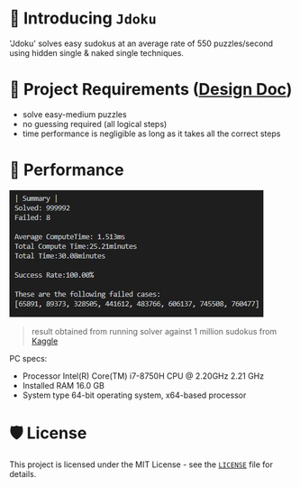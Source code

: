 # 👋 Introducing `Jdoku`
'Jdoku' solves easy sudokus at an average rate of 550 puzzles/second using hidden single & naked single techniques.

# 📝 Project Requirements ([Design Doc](https://docs.google.com/document/d/1KCCfjfKg8iyMkaLdQSvfWO71qLnZUjACPIxyBmeREjo/edit?usp=sharing))
- solve easy-medium puzzles
- no guessing required (all logical steps)
- time performance is negligible as long as it takes all the correct steps

# 🚀 Performance
</p>
<p align="left">
<img src="https://github.com/justin-tanvt/jdoku/blob/main/final_result.JPG" alt="name"/>
</p>

> result obtained from running solver against 1 million sudokus from [Kaggle](https://www.kaggle.com/datasets/bryanpark/sudoku)

PC specs:
- Processor	Intel(R) Core(TM) i7-8750H CPU @ 2.20GHz   2.21 GHz
- Installed RAM	16.0 GB
- System type	64-bit operating system, x64-based processor


# 🛡️ License
This project is licensed under the MIT License - see the [`LICENSE`](LICENSE) file for details.
